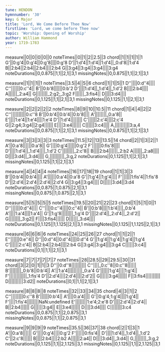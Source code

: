 ```yaml
---
tune: HENDON
hymnnumber: '30'
key: G Major
title: 'Lord, We Come Before Thee Now'
firstline: 'Lord, we come before Thee now'
topic: 'Worship: Opening of Worship'
author: William Hammond
year: 1719-1783
---
```

measure||0||0||0||0||0
noteTimes||0||1||2||2.5||3
chord||1||1||1||1||1
G'||0:g'4||0:g'4||0:g'8||||0:g'8
D'||1:d'4||1:d'4||1:d'4||_0:d'8||1:d'4
B||2:b4||2:b4||2:b4||||2:b4
G||3:g4||3:g4||3:g4||||3:g4
noteDurations||0,0.875||1,1||2,1||3,1
missingNotes||0,0.875||1,1||2,1||3,1

measure||1||1||1||1
noteTimes||3.5||4||5||6
chord||1||1||5||1
D''||||0:d''4||||
C''||||||0:c''4||
B'||0:b'8||||||0:b'2
D'||||1:d'4||_1:d'4||_1:d'2
B||||2:b4||||
A||||||_2:a4||
G||||||||_2:g2;_3:g2
F||||||_3:fis4||
D||||3:d4||||
noteDurations||0,1.125||1,1||2,1||3,1
missingNotes||0,1.125||1,1||2,1||3,1

measure||2||2||2||2||2
noteTimes||8||9||10||10.5||11
chord||1||4||4||2||2
C''||||||||||0:c''8
B'||0:b'4||0:b'4||0:b'8||||
A'||||||||_0:a'8||
E'||||1:e'4||1:e'4||||1:e'4
D'||1:d'4||||||||
C'||||||2:c'4||||2:c'4
G||2:g4;3:g4||2:g4||||||
E||||3:e4||||||
C||||||3:c4||||
A,||||||||||3:a,4
noteDurations||0,0.875||1,1||2,1||3,1
missingNotes||0,0.875||1,1||2,1||3,1

measure||3||3||3||3||3
noteTimes||11.5||12||13||13.5||14
chord||2||1||3||2||1
A'||0:a'8||||||0:a'8||
G'||||0:g'4||||||0:g'2
F'||||||0:fis'8||||
D'||||1:d'4||_1:d'4||||_1:d'2
C'||||||||_2:c'8||
B||||2:b4||||||_2:b2
A||||||_2:a8||||
D||||3:d4||_3:d4||||
G,||||||||||_3:g,2
noteDurations||0,1.125||1,1||2,1||3,1
missingNotes||0,1.125||1,1||2,1||3,1

measure||4||4||4||4
noteTimes||16||17||18||19
chord||1||1||3||3
B'||0:b'4||0:b'4||||
A'||||||0:a'4||0:a'8
G'||1:g'4||1:g'4||||
F'||||||1:fis'4||1:fis'8
D'||2:d'4||2:d'4||2:d'4||2:d'4
G||3:g4||3:g4||||
D||||||3:d4||3:d4
noteDurations||0,0.875||1,0.875||2,1||3,1
missingNotes||0,0.875||1,0.875||2,1||3,1

measure||5||5||5||5||5
noteTimes||19.5||20||21||22||23
chord||1||5||1||0||1
D''||||||0:d''4||||
C''||||0:c''4||||0:c''4||
B'||0:b'8||||1:b'4||||_0:b'4
A'||||1:a'4||||1:a'4||
G'||1:g'8||||||||_1:g'4
D'||||2:d'4||_2:d'4||_2:d'2||
G||||||||_3:g2||
F||||3:fis4||||||
D||||||_3:d4||||
noteDurations||0,1.125||1,1.125||2,1||3,1
missingNotes||0,1.125||1,1.125||2,1||3,1

measure||6||6||6||6
noteTimes||24||25||26||27
chord||1||1||2||1
E''||||||0:e''4||
D''||0:d''4||0:d''4||||0:d''4
G'||1:g'4||1:g'4||1:g'4||1:g'4
C'||||||2:c'4||
B||2:b4||2:b4||||2:b4
G||3:g4||3:g4||||3:g4
C||||||3:c4||
noteDurations||0,1||1,1||2,1||3,1

measure||7||7||7||7||7||7
noteTimes||28||28.5||29||29.5||30||31
chord||3||2||0||1||1||3
D''||0:d''8||||||||||
C''||||_0:c''8||0:c''8||||||
B'||||||||_0:b'8||0:b'4||
A'||1:a'4||||||||||_0:a'4
G'||||||1:g'4||||1:g'4||
F'||||||||||||_1:fis'4
D'||2:d'4||||2:d'4||||2:d'2||
G||||||3:g4||||||
F||3:fis4||||||||||
D||||||||||3:d2||
noteDurations||0,1||1,1||2,1||3,1

measure||8||8||8||8
noteTimes||32||33||34||35
chord||4||3||1||2
C''||||||||0:c''8
B'||||||0:b'4||
A'||||0:a'4||||
G'||0:g'4;1:g'4||||1:g'4||
F'||||1:fis'4||||||||NaN:undefined
E'||||||||1:e'4;2:e'8
D'||||2:d'4||2:d'4||
B||2:b4||||||
G||||||3:g4||
E||3:e4||||||
D||||3:d4||||
C||||||||3:c4
noteDurations||0,0.875||1,1||2,0.875||3,1
missingNotes||0,0.875||1,1||2,0.875||3,1

measure||9||9||9||9
noteTimes||35.5||36||37||38
chord||2||1||3||1
A'||0:a'8||||||
G'||||0:g'4||||0:g'2
F'||||||0:fis'4||
D'||||1:d'4||_1:d'4||_1:d'2
C'||2:c'8||||||
B||||2:b4||||2:b2
A||||||2:a4||
D||||3:d4||_3:d4||
G,||||||||_3:g,2
noteDurations||0,1.125||1,1||2,1.125||3,1
missingNotes||0,1.125||1,1||2,1.125||3,1

